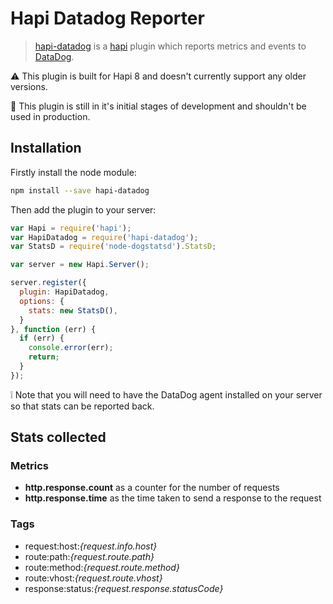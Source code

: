 Hapi Datadog Reporter
=====================

> [hapi-datadog][1] is a [hapi][2] plugin which reports metrics and events to [DataDog][3].

:warning: This plugin is built for Hapi 8 and doesn't currently support any older versions.

:construction: This plugin is still in it's initial stages of development and shouldn't be used in production.

Installation
------------

Firstly install the node module:

```sh
npm install --save hapi-datadog
```

Then add the plugin to your server:

```js
var Hapi = require('hapi');
var HapiDatadog = require('hapi-datadog');
var StatsD = require('node-dogstatsd').StatsD;

var server = new Hapi.Server();

server.register({
  plugin: HapiDatadog,
  options: {
    stats: new StatsD(),
  }
}, function (err) {
  if (err) {
    console.error(err);
    return;
  }
});
```

:grey_exclamation: Note that you will need to have the DataDog agent installed
on your server so that stats can be reported back.

Stats collected
---------------

### Metrics
- **http.response.count** as a counter for the number of requests
- **http.response.time** as the time taken to send a response to the request

### Tags
- request:host:*{request.info.host}*
- route:path:*{request.route.path}*
- route:method:*{request.route.method}*
- route:vhost:*{request.route.vhost}*
- response:status:*{request.response.statusCode}*


 [1]: https://github.com/Josiah/hapi-datadog
 [2]: http://hapijs.com "Hapi - Server Framework for Node.js"
 [3]: http://www.datadoghq.com "DataDog"
